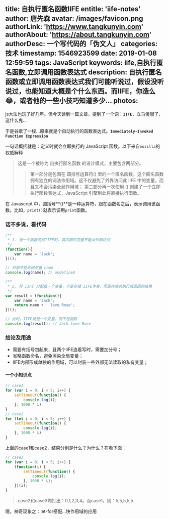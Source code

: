 title: 自执行匿名函数IIFE
entitle: 'iife-notes'
author: 唐先森
avatar: /images/favicon.png
authorLink: 'https://www.tangkunyin.com'
authorAbout: 'https://about.tangkunyin.com'
authorDesc: 一个写代码的「伪文人」
categories: 技术
timestamp: 1546923599
date: 2019-01-08 12:59:59
tags: JavaScript
keywords: iife,自执行匿名函数,立即调用函数表达式
description: 自执行匿名函数或立即调用函数表达式我们可能听说过，假设没听说过，也能知道大概是个什么东西。而IIFE，你造么😂，或者他的一些小技巧知道多少...
photos:
---

js大法也玩了好几年。但今天读到一篇文章，提到了一个词：**`IIFE`**，立马傻眼了，这什么鬼...

于是谷歌了一梭...原来就是个自动执行的函数表达式。**`Immediately-Invoked Function Expression`**

一句话概括就是：定义时就会立即执行的  JavaScript 函数。以下来自`mozilla`的权威解释

> 这是一个被称为 自执行匿名函数 的设计模式，主要包含两部分。
> > 第一部分是包围在 圆括号运算符() 里的一个匿名函数，这个匿名函数拥有独立的词法作用域。这不仅避免了外界访问此 IIFE 中的变量，而且又不会污染全局作用域；
> > 第二部分再一次使用 () 创建了一个立即执行函数表达式，JavaScript 引擎到此将直接执行函数。

在 Javascript 中，圆括号**()**是一种运算符，跟在函数名之后，表示调用该函数。比如，`print()`就表示调用`print`函数。

### 话不多说，看代码

```javascript
/**
 * 1. 当一个函数变成IIFE时，其内部的变量不能从外部访问
 */
(function(){
    var name = 'Jack';
})();

// 外部不能访问变量 name
console.log(name); // undefined

/**
 * 2. 将 IIFE 分配给一个变量，不是存储 IIFE本身，而是存储其执行后返回的结果
 */
var result = (function(){
    var name = 'Jack';
    return name + ' love Rose';
})();

// 此时，IIFE就是一个变量，而不是函数
console.log(result); // Jack love Rose
```

### 结论及用途


- 需要有括号包起来，且两个IIFE连着写时，需要加分号；
- 省略函数命名，避免污染全局变量；
- IIFE内部形成单独的作用域，可以封装一些外部无法读取的私有变量；

#### 一个小知识点

```javascript
// case1
for (var i = 0; i < 5; i++) {
    setTimeout(function() {
        console.log(i);
    }, 1000 * i)
}
// case2
for (let i = 0; i < 5; i++) {
    setTimeout(function() {
        console.log(i);
    }, 1000 * i)
}
```

上面的case1和case2，结果分别是什么？为什么？在看下面：

```javascript
// case3
for (var i = 0; i < 5; i++) {
    (function(i) {
        setTimeout(function() {
            console.log(i);
        }, 1000 * i);
    })(i);
}
```

> case2和case3均打出：0,1,2,3,4。而case1，则：5,5,5,5,5


嗯，神奇现象之：let-for搭配...块作用域的应用


